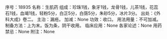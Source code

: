序号：18935
名称：生肌药
组成：珍珠1钱，象牙1钱，龙骨1钱，儿茶1钱，花蕊石1钱，血竭1钱，轻粉5分，白芷5分，白蔹5分，朱砂5分，冰片3分。
出处：《外科大成》卷二。
主治：漏疮。
加减：None
功效：收口。
用法用量：不可加减。
制备方法：上为末。饭为条，阴干收用。
临床应用：None
各家论述：None
用药禁忌：None
附注：None
